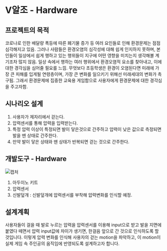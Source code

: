 # V알조 - Hardware
프로젝트의 목적
--
코로나로 인한 배달량 폭등에 따른 폐기물 증가 등 여러 요인들로 인해 환경문제는 점점 심각해지고 있음. 그러나 사람들은 환경오염의 심각성에 대해 쉽게 인지하지 못하며, 본인들이 일상에서 쉽게 행하고 있는 행위들이 지구에 어떤 영향을 미치는지 생각해볼 계기조차 많지 않음. 일상 속에서 행하는 여러 행위에서 환경오염적 요소를 찾아내고, 이에 대한 경각심을 심어줄 필요를 느낌.
무엇보다 초등학생은 환경이 오염된다면 미래에 가장 큰 피해를 입게될 연령층이며, 가장 큰 변화를 일으키기 위해선 미래세대의 변화가 촉구됨. 그래서 환경문제에 집중한 교육용 게임함으로 사용자에게 환경문제에 대한 경각심을 주고자함.



시나리오 설계 
--
1. 사용자가 제자리에서 걷는다.
2. 압력센서를 통해 압력을 입력받는다.
3. 특정 압력 이상이 특정되면 발이 닿은것으로 간주하고 압력이 낮은 값으로 측정되면 발을 뗀 상태로 간주한다.
4. 만약 발이 닿은 상태와 뗀 상태가 반복되면 걷는 것으로 간주한다.


개발도구 - Hardware
--
![캡처](https://user-images.githubusercontent.com/68942045/144181474-0afbcda7-90c1-4bb3-9b94-30a4f1d9698c.JPG)
1. 아두이노 키트
2. 압력센서
3. 신발덮개 : 신발덮개에 압력센서를 부착해 압력변화를 인식할 예정.


설계계획
--
사용자들이 걸을 때 발로 누르는 압력을 압력센서를 이용해 input으로 받고 발을 지면에 붙였다 떼면서 압력 input값에 차이가 생기면, 한걸음 앞으로 간 것으로 인식하도록 할 것입니다. 이렇게 압력 변화를 인식해 사용자의 걷는 motion을 파악하고, 이 motion이 실제 게임 속 주인공의 움직임에 반영되도록 설계하고자 합니다. 
